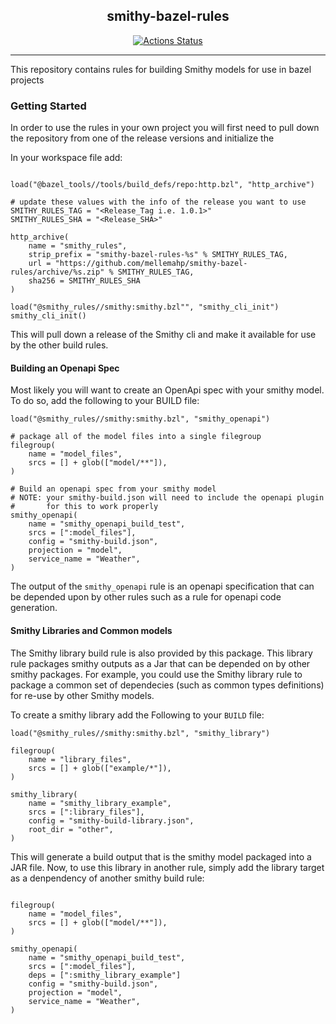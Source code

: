 <h2 align="center">smithy-bazel-rules</h2>

<p align="center">
<!--Git Hub Action Badges-->
<a href="https://github.com/mellemahp/contextual-auth-service/actions"><img alt="Actions Status" src="https://github.com/mellemahp/smithy-bazel-rules/actions/workflows/bazel.yml/badge.svg"></a>
</p>

---

This repository contains rules for building Smithy models for use in bazel projects


### Getting Started 
In order to use the rules in your own project you will first need to pull down the repository from one of the release versions and initialize the 

In your workspace file add:
```starlark

load("@bazel_tools//tools/build_defs/repo:http.bzl", "http_archive")

# update these values with the info of the release you want to use
SMITHY_RULES_TAG = "<Release_Tag i.e. 1.0.1>"
SMITHY_RULES_SHA = "<Release_SHA>"

http_archive(
    name = "smithy_rules",
    strip_prefix = "smithy-bazel-rules-%s" % SMITHY_RULES_TAG,
    url = "https://github.com/mellemahp/smithy-bazel-rules/archive/%s.zip" % SMITHY_RULES_TAG,
    sha256 = SMITHY_RULES_SHA
)

load("@smithy_rules//smithy:smithy.bzl"", "smithy_cli_init")
smithy_cli_init()
```

This will pull down a release of the Smithy cli and make it available for use by the other build rules. 


#### Building an Openapi Spec
Most likely you will want to create an OpenApi spec with your smithy model. To do so, add the following to your BUILD file:

```starlark
load("@smithy_rules//smithy:smithy.bzl", "smithy_openapi")

# package all of the model files into a single filegroup
filegroup(
    name = "model_files",
    srcs = [] + glob(["model/**"]),
)

# Build an openapi spec from your smithy model
# NOTE: your smithy-build.json will need to include the openapi plugin
#       for this to work properly
smithy_openapi(
    name = "smithy_openapi_build_test",
    srcs = [":model_files"],
    config = "smithy-build.json",
    projection = "model",
    service_name = "Weather",
)
```
The output of the `smithy_openapi` rule is an openapi specification that can be depended upon by other rules such as a rule for openapi code generation.

#### Smithy Libraries and Common models
The Smithy library build rule is also provided by this package. This library rule packages smithy outputs as a Jar that can be depended on by other smithy packages. For example, you could use the Smithy library rule to package a common set of dependecies (such as common types definitions) for re-use by other Smithy models.

To create a smithy library add the Following to your `BUILD` file:
```
load("@smithy_rules//smithy:smithy.bzl", "smithy_library")

filegroup(
    name = "library_files",
    srcs = [] + glob(["example/*"]),
)

smithy_library(
    name = "smithy_library_example",
    srcs = [":library_files"],
    config = "smithy-build-library.json",
    root_dir = "other",
)
```

This will generate a build output that is the smithy model packaged into a JAR file. Now, to use this library in another rule, simply add the library target as a denpendency of another smithy build rule:

```starlark 

filegroup(
    name = "model_files",
    srcs = [] + glob(["model/**"]),
)

smithy_openapi(
    name = "smithy_openapi_build_test",
    srcs = [":model_files"],
    deps = [":smithy_library_example"]
    config = "smithy-build.json",
    projection = "model",
    service_name = "Weather",
)
```
